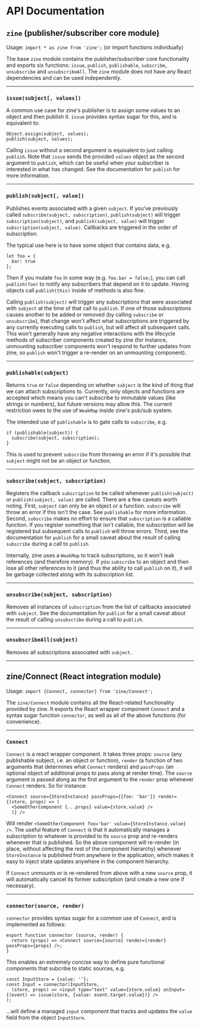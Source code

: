 # API Documentation

## `zine` (publisher/subscriber core module)

Usage: `import * as zine from 'zine';` (or import functions individually)

The base `zine` module contains the publisher/subscriber core functionality and exports six functions: `issue`, `publish`, `publishable`, `subscribe`, `unsubscribe` and `unsubscribeAll`. The `zine` module does not have any React dependencies and can be used independently.

---
### `issue(subject[, values])`

A common use case for zine's publisher is to assign some values to an object and then publish it. `issue` provides syntax sugar for this, and is equivalent to:
```
Object.assign(subject, values);
publish(subject, values);
```
Calling `issue` without a second argument is equivalent to just calling `publish`. Note that `issue` sends the provided `values` object as the second argument to `publish`, which can be useful when your subscriber is interested in what has changed. See the documentation for `publish` for more information.

---
### `publish(subject[, value])`

Publishes events associated with a given `subject`. If you've previously called `subscribe(subject, subscription)`, `publish(subject)` will trigger `subscription(subject)`, and `publish(subject, value)` will trigger `subscription(subject, value)`. Callbacks are triggered in the order of subscription.

The typical use here is to have some object that contains data, e.g.
```
let foo = {
  bar: true
};
```
Then if you mutate `foo` in some way (e.g. `foo.bar = false;`), you can call `publish(foo)` to notify any subscribers that depend on it to update. Having objects call `publish(this)` inside of methods is also fine.

Calling `publish(subject)` will trigger any subscriptions that were associated with `subject` at the time of that call to `publish`. If one of those subscriptions causes another to be added or removed (by calling `subscribe` or `unsubscribe`), that change won't affect what subscriptions are triggered by any currently executing calls to `publish`, but will affect all subsequent calls. This won't generally have any negative interactions with the lifecycle methods of subscriber components created by zine (for instance, unmounting subscriber components won't respond to further updates from zine, so `publish` won't trigger a re-render on an unmounting component).

---
### `publishable(subject)`

Returns `true` or `false` depending on whether `subject` is the kind of thing that we can attach subscriptions to. Currently, only objects and functions are accepted which means you can't subscribe to immutable values (like strings or numbers), but future versions may allow this. The current restriction owes to the use of `WeakMap` inside zine's pub/sub system.

The intended use of `publishable` is to gate calls to `subscribe`, e.g.
```
if (publishable(subject)) {
  subscribe(subject, subscription);
}
```
This is used to prevent `subscribe` from throwing an error if it's possible that `subject` might not be an object or function.

---
### `subscribe(subject, subscription)`

Registers the callback `subscription` to be called whenever `publish(subject)` or `publish(subject, value)` are called.
There are a few caveats worth noting. First, `subject` can only be an object or a function. `subscribe` will throw an error if this isn't the case. See `publishable` for more information. Second, `subscribe` makes no effort to ensure that `subscription` is a callable function. If you register something that isn't callable, the subscription will be registered but subsequent calls to `publish` will throw errors. Third, see the documentation for `publish` for a small caveat about the result of calling `subscribe` during a call to `publish`.

Internally, zine uses a `WeakMap` to track subscriptions, so it won't leak references (and therefore memory). If you `subscribe` to an object and then lose all other references to it (and thus the ability to call `publish` on it), it will be garbage collected along with its subscription list.

---
### `unsubscribe(subject, subscription)`

Removes all instances of `subscription` from the list of callbacks associated with `subject`. See the documentation for `publish` for a small caveat about the result of calling `unsubscribe` during a call to `publish`.

---
### `unsubscribeAll(subject)`

Removes all subscriptions associated with `subject`.

---
## zine/Connect (React integration module)

Usage: `import {Connect, connector} from 'zine/Connect';`

The `zine/Connect` module contains all the React-related functionality provided by zine. It exports the React wrapper component `Connect` and a syntax sugar function `connector`, as well as all of the above functions (for convenience).

---
### `Connect`

`Connect` is a react wrapper component. It takes three props: `source` (any publishable subject, i.e. an object or function), `render` (a function of two arguments that determines what `Connect` renders) and `passProps` (an optional object of additional props to pass along at render time). The `source` argument is passed along as the first argument to the `render` prop whenever `Connect` renders. So for instance:

```
<Connect source={StoreInstance} passProps={{foo: 'bar'}} render={(store, props) => (
  <SomeOtherComponent {...props} value={store.value} />
  )} />
```

Will render `<SomeOtherComponent foo='bar' value={StoreInstance.value} />`. The useful feature of `Connect` is that it automatically manages a subscription to whatever is provided to its `source` prop and re-renders whenever that is published. So the above component will re-render (in place, without affecting the rest of the component hierarchy) whenever `StoreInstance` is published from anywhere in the application, which makes it easy to inject state updates anywhere in the component hierarchy.

If `Connect` unmounts or is re-rendered from above with a new `source` prop, it will automatically cancel its former subscription (and create a new one if necessary).

---
### `connector(source, render)`

`connector` provides syntax sugar for a common use of `Connect`, and is implemented as follows:
```
export function connector (source, render) {
  return (props) => <Connect source={source} render={render} passProps={props} />;
}
```
This enables an extremely concise way to define pure functional components that subcribe to static sources, e.g.
```
const InputStore = {value: ''};
const Input = connector(InputStore,
  (store, props) => <input type="text" value={store.value} onInput={(event) => issue(store, {value: event.target.value})} />
);
```
...will define a managed `input` component that tracks and updates the `value` field from the object `InputStore`.
